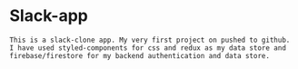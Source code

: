 # Slack-app
    This is a slack-clone app. My very first project on pushed to github. I have used styled-components for css and redux as my data store and firebase/firestore for my backend authentication and data store.
